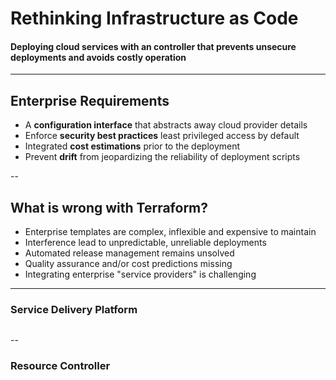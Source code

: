 # Rethinking Infrastructure as Code

#### Deploying cloud services with an controller that prevents unsecure deployments and avoids costly operation

<!-- .slide: data-transition="slide" data-background="#C15937" data-background-transition="zoom" -->

---

## Enterprise Requirements

* A **configuration interface** that abstracts away cloud provider details
* Enforce **security best practices** least privileged access by default
* Integrated **cost estimations** prior to the deployment
* Prevent **drift** from jeopardizing the reliability of deployment scripts 

<!-- .slide: data-transition="slide" data-background="#997929" data-background-transition="zoom" -->

--

## What is wrong with Terraform?

* Enterprise templates are complex, inflexible and expensive to maintain
* Interference lead to unpredictable, unreliable deployments  
* Automated release management remains unsolved
* Quality assurance and/or cost predictions missing
* Integrating enterprise "service providers" is challenging

<!-- .slide: data-transition="slide" data-background="#997929" data-background-transition="zoom" -->

---

### Service Delivery Platform

<img data-src="content/pictures/platform.svg">

<!-- .slide: data-transition="slide" data-background="#5D1D2E" data-background-transition="zoom" -->

--

### Resource Controller

<img data-src="content/pictures/controller.svg">

<!-- .slide: data-transition="slide" data-background="#5D1D2E" data-background-transition="zoom" -->

